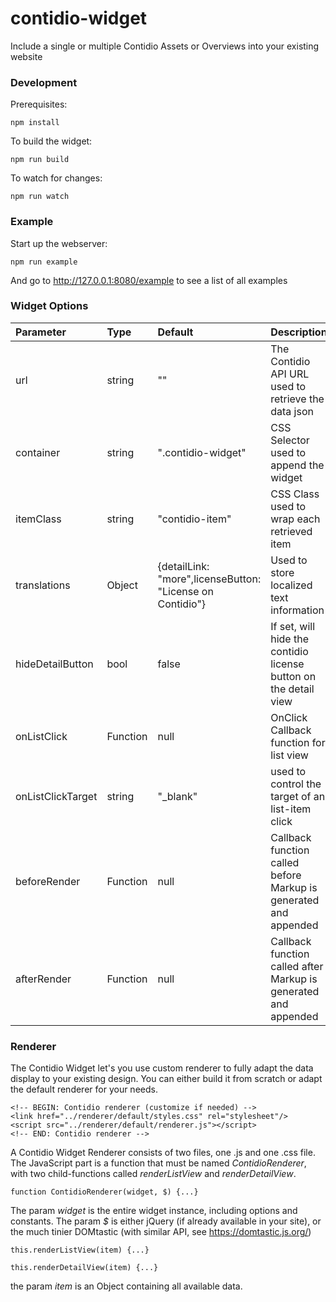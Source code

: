 # contidio-widget
Include a single or multiple Contidio Assets or Overviews into your existing website

### Development

Prerequisites:
```
npm install
```

To build the widget:
```
npm run build
```

To watch for changes:
```
npm run watch
```

### Example

Start up the webserver:
```
npm run example
```

And go to http://127.0.0.1:8080/example to see a list of all examples


### Widget Options

| Parameter | Type | Default | Description |
|:---|:---|:---|:---|
| url | string | "" | The Contidio API URL used to retrieve the data json |
| container | string | ".contidio-widget" | CSS Selector used to append the widget |
| itemClass | string | "contidio-item" | CSS Class used to wrap each retrieved item  |
| translations | Object | {detailLink: "more",licenseButton: "License on Contidio"} | Used to store localized text information |
| hideDetailButton | bool | false | If set, will hide the contidio license button on the detail view
| onListClick | Function | null | OnClick Callback function for list view |
| onListClickTarget | string | "\_blank" | used to control the target of an list-item click
| beforeRender | Function | null | Callback function called before Markup is generated and appended  |
| afterRender | Function | null | Callback function called after Markup is generated and appended |


### Renderer

The Contidio Widget let's you use custom renderer to fully adapt the data display to your existing design.
You can either build it from scratch or adapt the default renderer for your needs.

```
<!-- BEGIN: Contidio renderer (customize if needed) -->
<link href="../renderer/default/styles.css" rel="stylesheet"/>
<script src="../renderer/default/renderer.js"></script>
<!-- END: Contidio renderer -->
```

A Contidio Widget Renderer consists of two files, one .js and one .css file. The JavaScript part is a function that must be named _ContidioRenderer_, with two child-functions called _renderListView_ and _renderDetailView_.

```
function ContidioRenderer(widget, $) {...}
```

The param _widget_ is the entire widget instance, including options and constants.
The param _$_ is either jQuery (if already available in your site), or the much tinier DOMtastic (with similar API, see https://domtastic.js.org/)


```
this.renderListView(item) {...}
```

```
this.renderDetailView(item) {...}
```

the param _item_ is an Object containing all available data.


